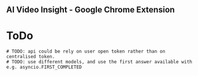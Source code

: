 AI Video Insight - Google Chrome Extension
---


# ToDo
```text
# TODO: api could be rely on user open token rather than on centralised token.
# TODO: use different models, and use the first answer available with e.g. asyncio.FIRST_COMPLETED
```
